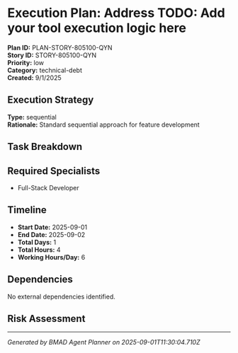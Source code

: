 # Execution Plan: Address TODO: Add your tool execution logic here

**Plan ID:** PLAN-STORY-805100-QYN    
**Story ID:** STORY-805100-QYN    
**Priority:** low    
**Category:** technical-debt    
**Created:** 9/1/2025

## Execution Strategy

**Type:** sequential  
**Rationale:** Standard sequential approach for feature development

## Task Breakdown



## Required Specialists

- Full-Stack Developer

## Timeline

- **Start Date:** 2025-09-01
- **End Date:** 2025-09-02  
- **Total Days:** 1
- **Total Hours:** 4
- **Working Hours/Day:** 6

## Dependencies

No external dependencies identified.

## Risk Assessment



---

*Generated by BMAD Agent Planner on 2025-09-01T11:30:04.710Z*
